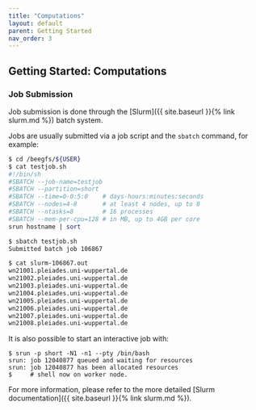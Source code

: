```yaml
---
title: "Computations"
layout: default
parent: Getting Started
nav_order: 3
---
```


## Getting Started: Computations

### Job Submission
Job submission is done through the [Slurm]({{ site.baseurl }}{% link slurm.md %}) batch system.

Jobs are usually submitted via a job script and the `sbatch` command, for example:
```bash
$ cd /beegfs/${USER}
$ cat testjob.sh
#!/bin/sh
#SBATCH --job-name=testjob
#SBATCH --partition=short
#SBATCH --time=0-0:5:0    # days-hours:minutes:seconds
#SBATCH --nodes=4-8       # at least 4 nodes, up to 8
#SBATCH --ntasks=8        # 16 processes
#SBATCH --mem-per-cpu=128 # in MB, up to 4GB per core
srun hostname | sort

$ sbatch testjob.sh
Submitted batch job 106867

$ cat slurm-106867.out
wn21001.pleiades.uni-wuppertal.de
wn21002.pleiades.uni-wuppertal.de
wn21003.pleiades.uni-wuppertal.de
wn21004.pleiades.uni-wuppertal.de
wn21005.pleiades.uni-wuppertal.de
wn21006.pleiades.uni-wuppertal.de
wn21007.pleiades.uni-wuppertal.de
wn21008.pleiades.uni-wuppertal.de
```

It is also possible to start an interactive job with:
```
$ srun -p short -N1 -n1 --pty /bin/bash
srun: job 12040877 queued and waiting for resources
srun: job 12040877 has been allocated resources
$     # shell now on worker node.
```

For more information, please refer to the more detailed [Slurm documentation]({{ site.baseurl }}{% link slurm.md %}).
